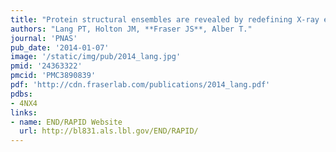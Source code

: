 ```yaml
---
title: "Protein structural ensembles are revealed by redefining X-ray electron density noise."
authors: "Lang PT, Holton JM, **Fraser JS**, Alber T."
journal: 'PNAS'
pub_date: '2014-01-07'
image: '/static/img/pub/2014_lang.jpg'
pmid: '24363322'
pmcid: 'PMC3890839'
pdf: 'http://cdn.fraserlab.com/publications/2014_lang.pdf'
pdbs:
- 4NX4
links:
- name: END/RAPID Website
  url: http://bl831.als.lbl.gov/END/RAPID/
---
```

